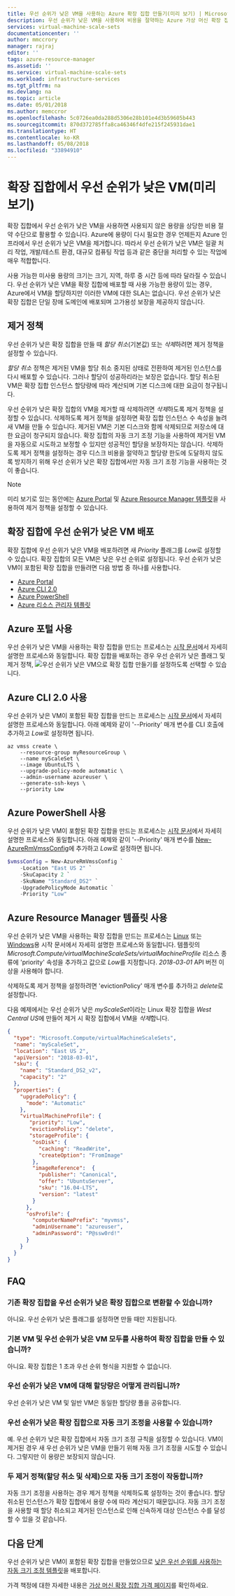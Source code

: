 ```yaml
---
title: 우선 순위가 낮은 VM을 사용하는 Azure 확장 집합 만들기(미리 보기) | Microsoft Docs
description: 우선 순위가 낮은 VM을 사용하여 비용을 절약하는 Azure 가상 머신 확장 집합을 만드는 방법을 알아봅니다.
services: virtual-machine-scale-sets
documentationcenter: ''
author: mmccrory
manager: rajraj
editor: ''
tags: azure-resource-manager
ms.assetid: ''
ms.service: virtual-machine-scale-sets
ms.workload: infrastructure-services
ms.tgt_pltfrm: na
ms.devlang: na
ms.topic: article
ms.date: 05/01/2018
ms.author: memccror
ms.openlocfilehash: 5c0726ea0da288d5306e28b101e4d3b59605b443
ms.sourcegitcommit: 870d372785ffa8ca46346f4dfe215f245931dae1
ms.translationtype: HT
ms.contentlocale: ko-KR
ms.lasthandoff: 05/08/2018
ms.locfileid: "33894910"
---
```

# <a name="low-priority-vms-on-scale-sets-preview"></a>확장 집합에서 우선 순위가 낮은 VM(미리 보기)

확장 집합에서 우선 순위가 낮은 VM을 사용하면 사용되지 않은 용량을 상당한 비용 절약 수단으로 활용할 수 있습니다. Azure에 용량이 다시 필요한 경우 언제든지 Azure 인프라에서 우선 순위가 낮은 VM을 제거합니다. 따라서 우선 순위가 낮은 VM은 일괄 처리 작업, 개발/테스트 환경, 대규모 컴퓨팅 작업 등과 같은 중단을 처리할 수 있는 작업에 매우 적합합니다.

사용 가능한 미사용 용량의 크기는 크기, 지역, 하루 중 시간 등에 따라 달라질 수 있습니다. 우선 순위가 낮은 VM을 확장 집합에 배포할 때 사용 가능한 용량이 있는 경우, Azure에서 VM을 할당하지만 이러한 VM에 대한 SLA는 없습니다. 우선 순위가 낮은 확장 집합은 단일 장애 도메인에 배포되며 고가용성 보장을 제공하지 않습니다.

## <a name="eviction-policy"></a>제거 정책

우선 순위가 낮은 확장 집합을 만들 때 *할당 취소*(기본값) 또는 *삭제*하려면 제거 정책을 설정할 수 있습니다. 

*할당 취소* 정책은 제거된 VM을 할당 취소 중지된 상태로 전환하여 제거된 인스턴스를 다시 배포할 수 있습니다. 그러나 할당이 성공하리라는 보장은 없습니다. 할당 취소된 VM은 확장 집합 인스턴스 할당량에 따라 계산되며 기본 디스크에 대한 요금이 청구됩니다. 

우선 순위가 낮은 확장 집합의 VM을 제거할 때 삭제하려면 *삭제*하도록 제거 정책을 설정할 수 있습니다. 삭제하도록 제거 정책을 설정하면 확장 집합 인스턴스 수 속성을 늘려 새 VM을 만들 수 있습니다. 제거된 VM은 기본 디스크와 함께 삭제되므로 저장소에 대한 요금이 청구되지 않습니다. 확장 집합의 자동 크기 조정 기능을 사용하여 제거된 VM을 자동으로 시도하고 보정할 수 있지만 성공적인 할당을 보장하지는 않습니다. 삭제하도록 제거 정책을 설정하는 경우 디스크 비용을 절약하고 할당량 한도에 도달하지 않도록 방지하기 위해 우선 순위가 낮은 확장 집합에서만 자동 크기 조정 기능을 사용하는 것이 좋습니다. 

> [!NOTE]
> 미리 보기로 있는 동안에는 [Azure Portal](#use-the-azure-portal) 및 [Azure Resource Manager 템플릿](#use-azure-resource-manager-templates)을 사용하여 제거 정책을 설정할 수 있습니다. 

## <a name="deploying-low-priority-vms-on-scale-sets"></a>확장 집합에 우선 순위가 낮은 VM 배포

확장 집합에 우선 순위가 낮은 VM을 배포하려면 새 *Priority* 플래그를 *Low*로 설정할 수 있습니다. 확장 집합의 모든 VM은 낮은 우선 순위로 설정됩니다. 우선 순위가 낮은 VM이 포함된 확장 집합을 만들려면 다음 방법 중 하나를 사용합니다.
- [Azure Portal](#use-the-azure-portal)
- [Azure CLI 2.0](#use-the-azure-cli-20)
- [Azure PowerShell](#use-azure-powershell)
- [Azure 리소스 관리자 템플릿](#use-azure-resource-manager-templates)

## <a name="use-the-azure-portal"></a>Azure 포털 사용

우선 순위가 낮은 VM을 사용하는 확장 집합을 만드는 프로세스는 [시작 문서](quick-create-portal.md)에서 자세히 설명한 프로세스와 동일합니다. 확장 집합을 배포하는 경우 우선 순위가 낮은 플래그 및 제거 정책, ![우선 순위가 낮은 VM으로 확장 집합 만들기](media/virtual-machine-scale-sets-use-low-priority/vmss-low-priority-portal.png)를 설정하도록 선택할 수 있습니다.

## <a name="use-the-azure-cli-20"></a>Azure CLI 2.0 사용

우선 순위가 낮은 VM이 포함된 확장 집합을 만드는 프로세스는 [시작 문서](quick-create-cli.md)에서 자세히 설명한 프로세스와 동일합니다. 아래 예제와 같이 '--Priority' 매개 변수를 CLI 호출에 추가하고 *Low*로 설정하면 됩니다.

```azurecli
az vmss create \
    --resource-group myResourceGroup \
    --name myScaleSet \
    --image UbuntuLTS \
    --upgrade-policy-mode automatic \
    --admin-username azureuser \
    --generate-ssh-keys \
    --priority Low
```

## <a name="use-azure-powershell"></a>Azure PowerShell 사용

우선 순위가 낮은 VM이 포함된 확장 집합을 만드는 프로세스는 [시작 문서](quick-create-powershell.md)에서 자세히 설명한 프로세스와 동일합니다.
아래 예제와 같이 '--Priority' 매개 변수를 [New-AzureRmVmssConfig](/powershell/module/azurerm.compute/new-azurermvmssconfig)에 추가하고 *Low*로 설정하면 됩니다.

```powershell
$vmssConfig = New-AzureRmVmssConfig `
    -Location "East US 2" `
    -SkuCapacity 2 `
    -SkuName "Standard_DS2" `
    -UpgradePolicyMode Automatic `
    -Priority "Low"
```

## <a name="use-azure-resource-manager-templates"></a>Azure Resource Manager 템플릿 사용

우선 순위가 낮은 VM을 사용하는 확장 집합을 만드는 프로세스는 [Linux](quick-create-template-linux.md) 또는 [Windows](quick-create-template-windows.md)용 시작 문서에서 자세히 설명한 프로세스와 동일합니다. 템플릿의 *Microsoft.Compute/virtualMachineScaleSets/virtualMachineProfile* 리소스 종류에 'priority' 속성을 추가하고 값으로 *Low*를 지정합니다. *2018-03-01* API 버전 이상을 사용해야 합니다. 

삭제하도록 제거 정책을 설정하려면 'evictionPolicy' 매개 변수를 추가하고 *delete*로 설정합니다.

다음 예제에서는 우선 순위가 낮은 *myScaleSet*이라는 Linux 확장 집합을 *West Central US*에 만들어 제거 시 확장 집합에서 VM을 *삭제*합니다.

```json
{
  "type": "Microsoft.Compute/virtualMachineScaleSets",
  "name": "myScaleSet",
  "location": "East US 2",
  "apiVersion": "2018-03-01",
  "sku": {
    "name": "Standard_DS2_v2",
    "capacity": "2"
  },
  "properties": {
    "upgradePolicy": {
      "mode": "Automatic"
    },
    "virtualMachineProfile": {
       "priority": "Low",
       "evictionPolicy": "delete",
       "storageProfile": {
        "osDisk": {
          "caching": "ReadWrite",
          "createOption": "FromImage"
        },
        "imageReference":  {
          "publisher": "Canonical",
          "offer": "UbuntuServer",
          "sku": "16.04-LTS",
          "version": "latest"
        }
      },
      "osProfile": {
        "computerNamePrefix": "myvmss",
        "adminUsername": "azureuser",
        "adminPassword": "P@ssw0rd!"
      }
    }
  }
}
```
## <a name="faq"></a>FAQ

### <a name="can-i-convert-existing-scale-sets-to-low-priority-scale-sets"></a>기존 확장 집합을 우선 순위가 낮은 확장 집합으로 변환할 수 있습니까?
아니요. 우선 순위가 낮은 플래그를 설정하면 만들 때만 지원됩니다.

### <a name="can-i-create-a-scale-set-with-both-regular-vms-and-low-priority-vms"></a>기본 VM 및 우선 순위가 낮은 VM 모두를 사용하여 확장 집합을 만들 수 있습니까?
아니요. 확장 집합은 1 초과 우선 순위 형식을 지원할 수 없습니다.

### <a name="how-is-quota-managed-for-low-priority-vms"></a>우선 순위가 낮은 VM에 대해 할당량은 어떻게 관리됩니까?
우선 순위가 낮은 VM 및 일반 VM은 동일한 할당량 풀을 공유합니다. 

### <a name="can-i-use-autoscale-with-low-priority-scale-sets"></a>우선 순위가 낮은 확장 집합으로 자동 크기 조정을 사용할 수 있습니까?
예. 우선 순위가 낮은 확장 집합에서 자동 크기 조정 규칙을 설정할 수 있습니다. VM이 제거된 경우 새 우선 순위가 낮은 VM을 만들기 위해 자동 크기 조정을 시도할 수 있습니다. 그렇지만 이 용량은 보장되지 않습니다. 

### <a name="does-autoscale-work-with-both-eviction-policies-deallocate-and-delete"></a>두 제거 정책(할당 취소 및 삭제)으로 자동 크기 조정이 작동합니까?
자동 크기 조정을 사용하는 경우 제거 정책을 삭제하도록 설정하는 것이 좋습니다. 할당 취소된 인스턴스가 확장 집합에서 용량 수에 따라 계산되기 때문입니다. 자동 크기 조정을 사용할 때 할당 취소되고 제거된 인스턴스로 인해 신속하게 대상 인스턴스 수를 달성할 수 있을 것 같습니다. 

## <a name="next-steps"></a>다음 단계
우선 순위가 낮은 VM이 포함된 확장 집합을 만들었으므로 [낮은 우선 순위를 사용하는 자동 크기 조정 템플릿](https://github.com/Azure/vm-scale-sets/tree/master/preview/lowpri)을 배포합니다.

가격 책정에 대한 자세한 내용은 [가상 머신 확장 집합 가격 페이지](https://azure.microsoft.com/pricing/details/virtual-machine-scale-sets/linux/)를 확인하세요.